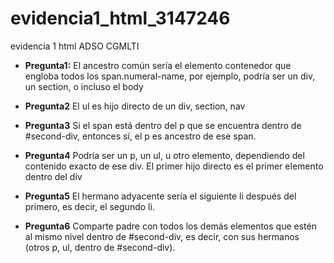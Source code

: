 # evidencia1_html_3147246
evidencia 1 html ADSO CGMLTI


- **Pregunta1:**
El ancestro común sería el elemento contenedor que engloba todos los span.numeral-name, por ejemplo, podría ser un div, un section, o incluso el body

- **Pregunta2**
El ul es hijo directo de un div, section, nav

- **Pregunta3**
Si el span está dentro del p que se encuentra dentro de #second-div, entonces sí, el p es ancestro de ese span.

- **Pregunta4**
Podría ser un p, un ul, u otro elemento, dependiendo del contenido exacto de ese div. El primer hijo directo es el primer elemento dentro del div

- **Pregunta5**
El hermano adyacente sería el siguiente li después del primero, es decir, el segundo li.

- **Pregunta6**
Comparte padre con todos los demás elementos que estén al mismo nivel dentro de #second-div, es decir, con sus hermanos (otros p, ul, dentro de #second-div).
